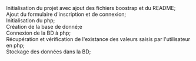 <div>Initialisation du projet avec ajout des fichiers boostrap et du README; </div>
<div>Ajout du formulaire d'inscription et de connexion;</div>
<div>Initialisation du php;</div>
<div>Création de la base de donné;e</div>
<div>Connexion de la BD à php;</div>
<div>Récupération et vérification de l'existance des valeurs saisis par l'utilisateur en php;</div>
<div>Stockage des données dans la BD;</div>
